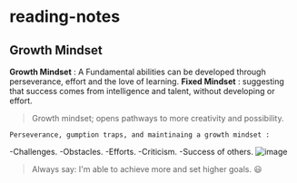 # reading-notes
## Growth Mindset
**Growth Mindset** : A Fundamental abilities can be developed through perseverance, effort and the love of learning.
**Fixed Mindset** : suggesting that success comes from intelligence and talent, without developing or effort. 
>Growth mindset; opens pathways to more creativity and possibility.
~~~ 
Perseverance, gumption traps, and maintinaing a growth mindset :
~~~
-Challenges.
-Obstacles.
-Efforts.
-Criticism.
-Success of others.
![image](https://3kllhk1ibq34qk6sp3bhtox1-wpengine.netdna-ssl.com/wp-content/uploads/2015/11/growth-mindset.png)
 > Always say: I'm able to achieve more and set higher goals. 😃
